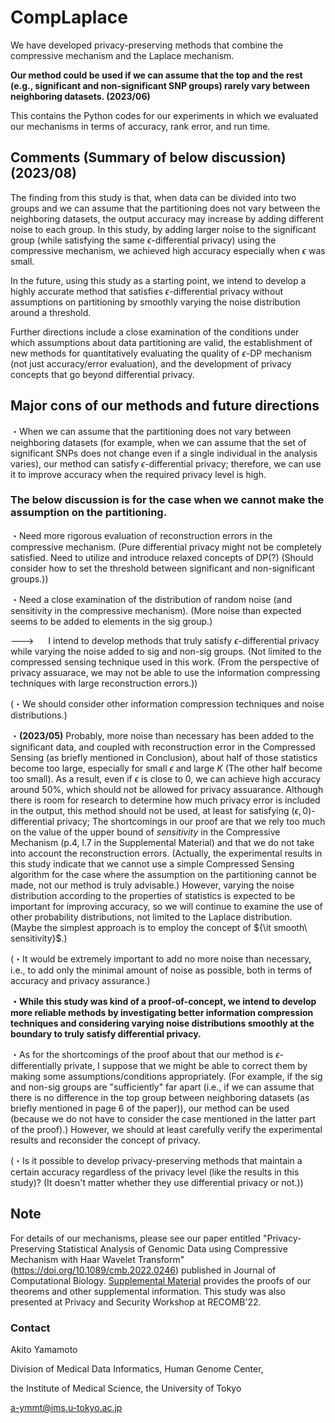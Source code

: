 # CompLaplace

We have developed privacy-preserving methods that combine the compressive mechanism and the Laplace mechanism.

**Our method could be used if we can assume that the top and the rest (e.g., significant and non-significant SNP groups) rarely vary between neighboring datasets. (2023/06)**

This contains the Python codes for our experiments in which we evaluated our mechanisms in terms of accuracy, rank error, and run time.

## Comments (Summary of below discussion) (2023/08)

The finding from this study is that, when data can be divided into two groups and we can assume that the partitioning does not vary between the neighboring datasets, the output accuracy may increase by adding different noise to each group. In this study, by adding larger noise to the significant group (while satisfying the same $\epsilon$-differential privacy) using the compressive mechanism, we achieved high accuracy especially when $\epsilon$ was small.

In the future, using this study as a starting point, we intend to develop a highly accurate method that satisfies $\epsilon$-differential privacy without assumptions on partitioning by smoothly varying the noise distribution around a threshold.

Further directions include a close examination of the conditions under which assumptions about data partitioning are valid, the establishment of new methods for quantitatively evaluating the quality of $\epsilon$-DP mechanism (not just accuracy/error evaluation), and the development of privacy concepts that go beyond differential privacy.

## Major cons of our methods and future directions

・When we can assume that the partitioning does not vary between neighboring datasets (for example, when we can assume that the set of significant SNPs does not change even if a single individual in the analysis varies), our method can satisfy $\epsilon$-differential privacy; therefore, we can use it to improve accuracy when the required privacy level is high.

### The below discussion is for the case when we cannot make the assumption on the partitioning.

・Need more rigorous evaluation of reconstruction errors in the compressive mechanism.
(Pure differential privacy might not be completely satisfied. Need to utilize and introduce relaxed concepts of DP(?) (Should consider how to set the threshold between significant and non-significant groups.))

・Need a close examination of the distribution of random noise (and sensitivity in the compressive mechanism). (More noise than expected seems to be added to elements in the sig group.)

---> &nbsp; &ensp;  I intend to develop methods that truly satisfy $\epsilon$-differential privacy while varying the noise added to sig and non-sig groups. (Not limited to the compressed sensing technique used in this work. (From the perspective of privacy assuarace, we may not be able to use the information compressing techniques with large reconstruction errors.))

(・We should consider other information compression techniques and noise distributions.)

・**(2023/05)** Probably, more noise than necessary has been added to the significant data, and coupled with reconstruction error in the Compressed Sensing (as briefly mentioned in Conclusion), about half of those statistics become too large, especially for small $\epsilon$ and large $K$ (The other half become too small). As a result, even if $\epsilon$ is close to $0$, we can achieve high accuracy around $50$%, which should not be allowed for privacy assuarance. Although there is room for research to determine how much privacy error is included in the output, this method should not be used, at least for satisfying $(\epsilon, 0)$-differential privacy; The shortcomings in our proof are that we rely too much on the value of the upper bound of ${sensitivity}$ in the Compressive Mechanism (p.4, l.7 in the Supplemental Material) and that we do not take into account the reconstruction errors. (Actually, the experimental results in this study indicate that we cannot use a simple Compressed Sensing algorithm for the case where the assumption on the partitioning cannot be made, not our method is truly advisable.) However, varying the noise distribution according to the properties of statistics is expected to be important for improving accuracy, so we will continue to examine the use of other probability distributions, not limited to the Laplace distribution. (Maybe the simplest approach is to employ the concept of ${\it smooth\ sensitivity}$.)

(・It would be extremely important to add no more noise than necessary, i.e., to add only the minimal amount of noise as possible, both in terms of accuracy and privacy assurance.)

**・While this study was kind of a proof-of-concept, we intend to develop more reliable methods by investigating better information compression techniques and considering varying noise distributions smoothly at the boundary to truly satisfy differential privacy.**

・As for the shortcomings of the proof about that our method is $\epsilon$-differentially private, I suppose that we might be able to correct them by making some assumptions/conditions appropriately. (For example, if the sig and non-sig groups are "sufficiently" far apart (i.e., if we can assume that there is no difference in the top group between neighboring datasets (as briefly mentioned in page 6 of the paper)), our method can be used (because we do not have to consider the case mentioned in the latter part of the proof).) However, we should at least carefully verify the experimental results and reconsider the concept of privacy.

(・Is it possible to develop privacy-preserving methods that maintain a certain accuracy regardless of the privacy level (like the results in this study)? (It doesn't matter whether they use differential privacy or not.))

## Note

For details of our mechanisms, please see our paper entitled "Privacy-Preserving Statistical Analysis of Genomic Data using Compressive Mechanism with Haar Wavelet Transform" (https://doi.org/10.1089/cmb.2022.0246) published in Journal of Computational Biology. [Supplemental Material](https://www.liebertpub.com/doi/suppl/10.1089/cmb.2022.0246) provides the proofs of our theorems and other supplemental information.
This study was also presented at Privacy and Security Workshop at RECOMB'22.

### Contact
Akito Yamamoto

Division of Medical Data Informatics, Human Genome Center,

the Institute of Medical Science, the University of Tokyo

a-ymmt@ims.u-tokyo.ac.jp
